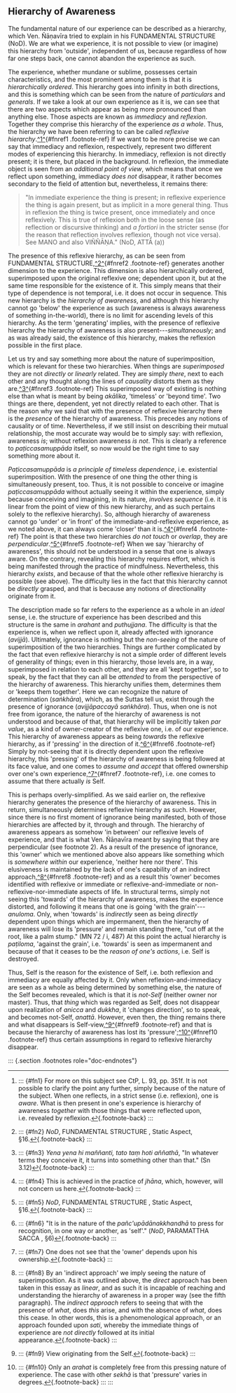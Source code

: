 Hierarchy of Awareness
----------------------

The fundamental nature of our experience can be described as a
hierarchy, which Ven. Ñāṇavīra tried to explain in his FUNDAMENTAL
STRUCTURE (NoD). We are what we experience, it is not possible to view
(or imagine) this hierarchy from 'outside', independent of us, because
regardless of how far one steps back, one cannot abandon the experience
as such.

The experience, whether mundane or sublime, possesses certain
characteristics, and the most prominent among them is that it is
*hierarchically ordered*. This hierarchy goes into infinity in both
directions, and this is something which can be seen from the nature of
*particulars* and *generals*. If we take a look at our own experience as
it is, we can see that there are two aspects which appear as being more
pronounced than anything else. Those aspects are known as *immediacy*
and *reflexion*. Together they comprise this hierarchy of the experience
*as a whole*. Thus, the hierarchy we have been referring to can be
called *reflexive hierarchy*.[^1^](#fn1){#fnref1 .footnote-ref} If we
want to be more precise we can say that immediacy and reflexion,
respectively, represent two different modes of experiencing this
hierarchy. In immediacy, reflexion is not directly present; it is there,
but placed in the background. In reflexion, the immediate object is seen
from an *additional point of view*, which means that once we reflect
upon something, immediacy *does not* disappear, it rather becomes
secondary to the field of attention but, nevertheless, it remains there:

> "In immediate experience the thing is present; in reflexive experience
> the thing is again present, but as implicit in a more general thing.
> Thus in reflexion the thing is twice present, once immediately and
> once reflexively. This is true of reflexion both in the loose sense
> (as reflection or discursive thinking) and *a fortiori* in the
> stricter sense (for the reason that reflection involves reflexion,
> though not vice versa). See MANO and also VIÑÑĀṆA." (NoD, ATTĀ (a))

The presence of this reflexive hierarchy, as can be seen from
FUNDAMENTAL STRUCTURE,[^2^](#fn2){#fnref2 .footnote-ref} generates
another dimension to the experience. This dimension is also
hierarchically ordered, superimposed upon the original reflexive one;
dependent upon it, but at the same time responsible for the existence of
it. This simply means that their type of dependence is not temporal,
i.e. it does not occur in sequence. This new hierarchy is the *hierarchy
of awareness*, and although this hierarchy cannot go 'below' the
experience as such (awareness is always awareness of something
in-the-world), there is no limit for ascending levels of this hierarchy.
As the term 'generating' implies, with the presence of reflexive
hierarchy the hierarchy of awareness is also present---*simultaneously*;
and as was already said, the existence of this hierarchy, makes the
reflexion possible in the first place.

Let us try and say something more about the nature of superimposition,
which is relevant for these two hierarchies. When things are
*superimposed* they are not *directly* or *linearly* related. They are
simply *there*, next to each other and any thought along the lines of
*causality* distorts them as they are.[^3^](#fn3){#fnref3 .footnote-ref}
This superimposed way of existing is nothing else than what is meant by
being *akālika*, 'timeless' or 'beyond time'. Two things are there,
dependent, yet not directly related to each other. That is the reason
why we said that with the presence of reflexive hierarchy there is the
*presence* of the hierarchy of awareness. This precedes any notions of
causality or of time. Nevertheless, if we still insist on describing
their mutual relationship, the most accurate way would be to simply say:
with reflexion, awareness *is*; without reflexion awareness *is not*.
This is clearly a reference to *paṭiccasamuppāda* itself, so now would
be the right time to say something more about it.

*Paṭiccasamuppāda* is *a principle of timeless dependence*,
i.e. existential superimposition. With the presence of one thing the
other thing is simultaneously present, too. Thus, it is not possible to
conceive or imagine *paṭiccasamuppāda* without actually seeing it within
the experience, simply because conceiving and imagining, in its nature,
*involves sequence* (i.e. it is linear from the point of view of this
new hierarchy, and as such pertains solely to the reflexive hierarchy).
So, although hierarchy of awareness cannot go 'under' or 'in front' of
the immediate-and-reflexive experience, as we noted above, it can always
come 'closer' than it is.[^4^](#fn4){#fnref4 .footnote-ref} The point is
that these two hierarchies *do not touch* or *overlap*, they are
*perpendicular*.[^5^](#fn5){#fnref5 .footnote-ref} When we say
'hierarchy of awareness', this should not be understood in a sense that
one is always aware. On the contrary, revealing this hierarchy requires
effort, which is being manifested through the practice of mindfulness.
Nevertheless, this hierarchy *exists*, and because of that the whole
other reflexive hierarchy is possible (see above). The difficulty lies
in the fact that this hierarchy cannot be *directly* grasped, and that
is because any notions of directionality originate from it.

The description made so far refers to the experience as a whole in an
*ideal* sense, i.e. the structure of experience has been described and
this structure is the same in *arahant* and *puthujjana*. The difficulty
is that the experience is, when we reflect upon it, already affected
with ignorance (*avijjā*). Ultimately, ignorance is nothing but the
*non-seeing* of the nature of superimposition of the two hierarchies.
Things are further complicated by the fact that even reflexive hierarchy
is not a simple order of different levels of generality of things; even
in this hierarchy, those levels are, in a way, superimposed in relation
to each other, and they are all 'kept together', so to speak, by the
fact that they can all be *attended* to from the perspective of the
hierarchy of awareness. This hierarchy unifies them, determines them or
'keeps them together'. Here we can recognize the nature of determination
(*saṅkhāra*), which, as the Suttas tell us, exist through the presence
of ignorance (*avijjāpaccayā saṅkhāra*). Thus, when one is not free from
igorance, the nature of the hierarchy of awareness is not understood and
because of that, that hierarchy will be implicitly taken *par value*, as
a kind of owner-creator of the reflexive one, i.e. of our experience.
This hierarchy of awareness appears as being *towards* the reflexive
hierarchy, as if 'pressing' in the direction of it.[^6^](#fn6){#fnref6
.footnote-ref} Simply by not-seeing that it is directly dependent upon
the reflexive hierarchy, this 'pressing' of the hierarchy of awareness
is being followed at its face value, and one comes to *assume and
accept* that offered ownership over one's own
experience,[^7^](#fn7){#fnref7 .footnote-ref}, i.e. one comes to assume
that there actually *is* Self.

This is perhaps overly-simplified. As we said earlier on, the reflexive
hierarchy generates the presence of the hierarchy of awareness. This in
return, simultaneously determines reflexive hierarchy as such. However,
since there is no first moment of ignorance being manifested, both of
those hierarchies are affected by it, through and through. The hierarchy
of awareness appears as somehow 'in between' our reflexive levels of
experience, and that is what Ven. Ñāṇavīra meant by saying that they are
perpendicular (see footnote 2). As a result of the presence of
ignorance, this 'owner' which we mentioned above also appears like
something which is *somewhere within* our experience, 'neither here nor
there'. This elusiveness is maintained by the lack of one's capability
of an indirect approach,[^8^](#fn8){#fnref8 .footnote-ref} and as a
result this 'owner' becomes identified with reflexive or immediate or
reflexive-and-immediate or non-reflexive-nor-immediate aspects of life.
In structural terms, simply not seeing this 'towards' of the hierarchy
of awareness, makes the experience distorted, and following it means
that one is going 'with the grain'---*anuloma*. Only, when 'towards' is
*indirectly* seen as being *directly* dependent upon things which are
impermanent, then the hierarchy of awareness will lose its 'pressure'
and remain standing there, "cut off at the root, like a palm stump." (MN
72 / i, 487) At this point the actual hierarchy is *paṭiloma*, 'against
the grain', i.e. 'towards' is seen as impermanent and because of that it
ceases to be the *reason of one's actions*, i.e. Self is destroyed.

Thus, Self is the reason for the existence of Self, i.e. both reflexion
and immediacy are equally affected by it. Only when
reflexion-and-immediacy are seen as a whole as being determined by
something else, the nature of the Self becomes revealed, which is that
it is *not-Self* (neither owner nor master). Thus, that *thing* which
was regarded as Self, does not disappear upon realization of *anicca*
and *dukkha*, it 'changes direction', so to speak, and becomes not-Self,
*anattā*. However, even then, the thing remains there and what
disappears is Self-view,[^9^](#fn9){#fnref9 .footnote-ref} and that is
because the hierarchy of awareness has lost its
'pressure';[^10^](#fn10){#fnref10 .footnote-ref} thus certain
assumptions in regard to reflexive hierarchy disappear.

::: {.section .footnotes role="doc-endnotes"}

------------------------------------------------------------------------

1.  ::: {#fn1}
    For more on this subject see CtP, L. 93, pp. 351f. It is not
    possible to clarify the point any further, simply because of the
    nature of the subject. When one reflects, in a strict sense
    (i.e. reflexion), one is *aware*. What is then present in one's
    experience is hierarchy of awareness *together* with those things
    that were reflected upon, i.e. revealed by
    reflexion.[↩︎](#fnref1){.footnote-back}
    :::

2.  ::: {#fn2}
    *NoD*, FUNDAMENTAL STRUCTURE , Static Aspect,
    §16.[↩︎](#fnref2){.footnote-back}
    :::

3.  ::: {#fn3}
    *Yena yena hi maññanti, tato taṃ hoti aññathā*, "In whatever terms
    they conceive it, it turns into something other than that." (Sn
    3.12)[↩︎](#fnref3){.footnote-back}
    :::

4.  ::: {#fn4}
    This is achieved in the practice of *jhāna*, which, however, will
    not concern us here.[↩︎](#fnref4){.footnote-back}
    :::

5.  ::: {#fn5}
    *NoD*, FUNDAMENTAL STRUCTURE , Static Aspect,
    §16.[↩︎](#fnref5){.footnote-back}
    :::

6.  ::: {#fn6}
    "It is in the nature of the *pañc'upādānakkhandhā* to press for
    recognition, in one way or another, as 'self'." (*NoD*, PARAMATTHA
    SACCA , §6)[↩︎](#fnref6){.footnote-back}
    :::

7.  ::: {#fn7}
    One does not see that the 'owner' depends upon his
    ownership.[↩︎](#fnref7){.footnote-back}
    :::

8.  ::: {#fn8}
    By an 'indirect approach' we imply seeing the nature of
    superimposition. As it was outlined above, the *direct* approach has
    been taken in this essay as *linear*, and as such it is incapable of
    reaching and understanding the hierarchy of awareness in a proper
    way (see the fifth paragraph). The *indirect approach* refers to
    seeing that with the presence of *what*, does *this* arise, and with
    the absence of *what*, does this cease. In other words, this is a
    phenomenological approach, or an approach founded upon *sati*,
    whereby the immediate things of experience are *not directly*
    followed at its initial appearance.[↩︎](#fnref8){.footnote-back}
    :::

9.  ::: {#fn9}
    View originating from the Self.[↩︎](#fnref9){.footnote-back}
    :::

10. ::: {#fn10}
    Only an *arahat* is completely free from this pressing nature of
    experience. The case with other *sekhā* is that 'pressure' varies in
    degrees.[↩︎](#fnref10){.footnote-back}
    :::
:::
